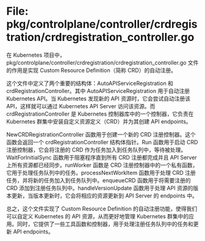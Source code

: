 # File: pkg/controlplane/controller/crdregistration/crdregistration_controller.go

在 Kubernetes 项目中，pkg/controlplane/controller/crdregistration/crdregistration_controller.go 文件的作用是实现 Custom Resource Definition（简称 CRD）的自动注册。

这个文件中定义了两个重要的结构体：AutoAPIServiceRegistration 和 crdRegistrationController。其中 AutoAPIServiceRegistration 用于自动注册 Kubernetes API。当 Kubernetes 发现新的 API 资源时，它会尝试自动注册该 API，这样就可以通过 Kubernetes API Server 访问该资源。而 crdRegistrationController 是 Kubernetes 控制器库中的一个控制器，它负责在 Kubernetes 群集中安装自定义资源定义（CRD）并为其创建 API endpoints。

NewCRDRegistrationController 函数用于创建一个新的 CRD 注册控制器。这个函数会返回一个 crdRegistrationController 结构体指针。Run 函数用于启动 CRD 注册控制器，它会将注册的 CRD 作为任务加入到任务队列中，等待被处理。WaitForInitialSync 函数用于阻塞程序直到所有 CRD 注册都完成并且 API Server 上所有资源都已经同步。runWorker 函数是 CRD 注册控制器中的一个私有函数，它用于处理任务队列中的任务。processNextWorkItem 函数用于处理 CRD 注册任务，并将新的任务加入到任务队列中。enqueueCRD 函数用于将需要注册的 CRD 添加到注册任务队列中。handleVersionUpdate 函数用于处理 API 资源的版本更新，当版本更新时，它会将相应的资源更新到 API Server 的 endpoints 中。

总之，这个文件实现了 Custom Resource Definition 的自动注册功能，使得我们可以自定义 Kubernetes 的 API 资源，从而更好地管理 Kubernetes 群集中的应用。同时，它提供了一些工具函数和控制器，用于处理注册任务队列中的任务和更新 API endpoints。

